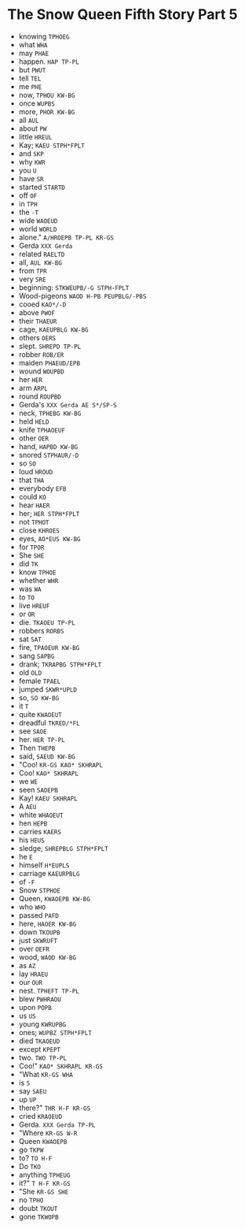 # The Snow Queen Fifth Story Part 5

* knowing `TPHOEG`
* what `WHA`
* may `PHAE`
* happen. `HAP TP-PL`
* but `PWUT`
* tell `TEL`
* me `PHE`
* now, `TPHOU KW-BG`
* once `WUPBS`
* more, `PHOR KW-BG`
* all `AUL`
* about `PW`
* little `HREUL`
* Kay; `KAEU STPH*FPLT`
* and `SKP`
* why `KWR`
* you `U`
* have `SR`
* started `STARTD`
* off `OF`
* in `TPH`
* the `-T`
* wide `WAOEUD`
* world `WORLD`
* alone." `A/HROEPB TP-PL KR-GS`
* Gerda `XXX Gerda`
* related `RAELTD`
* all, `AUL KW-BG`
* from `TPR`
* very `SRE`
* beginning: `STKWEUPB/-G STPH-FPLT`
* Wood-pigeons `WAOD H-PB PEUPBLG/-PBS`
* cooed `KAO*/-D`
* above `PWOF`
* their `THAEUR`
* cage, `KAEUPBLG KW-BG`
* others `OERS`
* slept. `SHREPD TP-PL`
* robber `ROB/ER`
* maiden `PHAEUD/EPB`
* wound `WOUPBD`
* her `HER`
* arm `ARPL`
* round `ROUPBD`
* Gerda's `XXX Gerda AE S*/SP-S`
* neck, `TPHEBG KW-BG`
* held `HELD`
* knife `TPHAOEUF`
* other `OER`
* hand, `HAPBD KW-BG`
* snored `STPHAUR/-D`
* so `SO`
* loud `HROUD`
* that `THA`
* everybody `EFB`
* could `KO`
* hear `HAER`
* her; `HER STPH*FPLT`
* not `TPHOT`
* close `KHROES`
* eyes, `AO*EUS KW-BG`
* for `TPOR`
* She `SHE`
* did `TK`
* know `TPHOE`
* whether `WHR`
* was `WA`
* to `TO`
* live `HREUF`
* or `OR`
* die. `TKAOEU TP-PL`
* robbers `RORBS`
* sat `SAT`
* fire, `TPAOEUR KW-BG`
* sang `SAPBG`
* drank; `TKRAPBG STPH*FPLT`
* old `OLD`
* female `TPAEL`
* jumped `SKWR*UPLD`
* so, `SO KW-BG`
* it `T`
* quite `KWAOEUT`
* dreadful `TKRED/*FL`
* see `SAOE`
* her. `HER TP-PL`
* Then `THEPB`
* said, `SAEUD KW-BG`
* "Coo! `KR-GS KAO* SKHRAPL`
* Coo! `KAO* SKHRAPL`
* we `WE`
* seen `SAOEPB`
* Kay! `KAEU SKHRAPL`
* A `AEU`
* white `WHAOEUT`
* hen `HEPB`
* carries `KAERS`
* his `HEUS`
* sledge; `SHREPBLG STPH*FPLT`
* he `E`
* himself `H*EUPLS`
* carriage `KAEURPBLG`
* of `-F`
* Snow `STPHOE`
* Queen, `KWAOEPB KW-BG`
* who `WHO`
* passed `PAFD`
* here, `HAOER KW-BG`
* down `TKOUPB`
* just `SKWRUFT`
* over `OEFR`
* wood, `WAOD KW-BG`
* as `AZ`
* lay `HRAEU`
* our `OUR`
* nest. `TPHEFT TP-PL`
* blew `PWHRAOU`
* upon `POPB`
* us `US`
* young `KWRUPBG`
* ones; `WUPBZ STPH*FPLT`
* died `TKAOEUD`
* except `KPEPT`
* two. `TWO TP-PL`
* Coo!" `KAO* SKHRAPL KR-GS`
* "What `KR-GS WHA`
* is `S`
* say `SAEU`
* up `UP`
* there?" `THR H-F KR-GS`
* cried `KRAOEUD`
* Gerda. `XXX Gerda TP-PL`
* "Where `KR-GS W-R`
* Queen `KWAOEPB`
* go `TKPW`
* to? `TO H-F`
* Do `TKO`
* anything `TPHEUG`
* it?" `T H-F KR-GS`
* "She `KR-GS SHE`
* no `TPHO`
* doubt `TKOUT`
* gone `TKWOPB`
